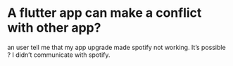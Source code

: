 
# A flutter app can make a conflict with other app?

an user tell me that my app upgrade made spotify not working. It’s possible ? I didn’t communicate with spotify.

        
